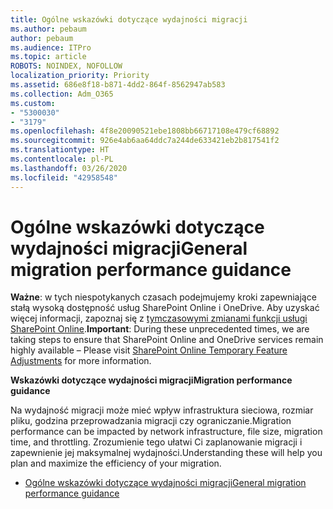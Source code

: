 ```yaml
---
title: Ogólne wskazówki dotyczące wydajności migracji
ms.author: pebaum
author: pebaum
ms.audience: ITPro
ms.topic: article
ROBOTS: NOINDEX, NOFOLLOW
localization_priority: Priority
ms.assetid: 686e8f18-b871-4dd2-864f-8562947ab583
ms.collection: Adm_O365
ms.custom:
- "5300030"
- "3179"
ms.openlocfilehash: 4f8e20090521ebe1808bb66717108e479cf68892
ms.sourcegitcommit: 926e4ab6aa64ddc7a244de633421eb2b817541f2
ms.translationtype: HT
ms.contentlocale: pl-PL
ms.lasthandoff: 03/26/2020
ms.locfileid: "42958548"
---
```

# <a name="general-migration-performance-guidance"></a><span data-ttu-id="bb180-102">Ogólne wskazówki dotyczące wydajności migracji</span><span class="sxs-lookup"><span data-stu-id="bb180-102">General migration performance guidance</span></span>

<span data-ttu-id="bb180-103">**Ważne**: w tych niespotykanych czasach podejmujemy kroki zapewniające stałą wysoką dostępność usług SharePoint Online i OneDrive. Aby uzyskać więcej informacji, zapoznaj się z [tymczasowymi zmianami funkcji usługi SharePoint Online](https://aka.ms/ODSPAdjustments).</span><span class="sxs-lookup"><span data-stu-id="bb180-103">**Important**: During these unprecedented times, we are taking steps to ensure that SharePoint Online and OneDrive services remain highly available – Please visit [SharePoint Online Temporary Feature Adjustments](https://aka.ms/ODSPAdjustments) for more information.</span></span>

<span data-ttu-id="bb180-104">**Wskazówki dotyczące wydajności migracji**</span><span class="sxs-lookup"><span data-stu-id="bb180-104">**Migration performance guidance**</span></span>

<span data-ttu-id="bb180-105">Na wydajność migracji może mieć wpływ infrastruktura sieciowa, rozmiar pliku, godzina przeprowadzania migracji czy ograniczanie.</span><span class="sxs-lookup"><span data-stu-id="bb180-105">Migration performance can be impacted by network infrastructure, file size, migration time, and throttling.</span></span> <span data-ttu-id="bb180-106">Zrozumienie tego ułatwi Ci zaplanowanie migracji i zapewnienie jej maksymalnej wydajności.</span><span class="sxs-lookup"><span data-stu-id="bb180-106">Understanding these will help you plan and maximize the efficiency of your migration.</span></span>

- [<span data-ttu-id="bb180-107">Ogólne wskazówki dotyczące wydajności migracji</span><span class="sxs-lookup"><span data-stu-id="bb180-107">General migration performance guidance</span></span>](https://docs.microsoft.com/sharepointmigration/sharepoint-online-and-onedrive-migration-speed)
